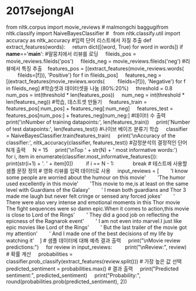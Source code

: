 # 2017sejongAI
from nltk.corpus import movie_reviews # malmongchi baggugifrom nltk.classify import NaiveBayesClassifier #   from nltk.classify.util import accuracy as nltk_accuracy #입력 단어 리스트에서 자질 추출 def extract_features(words):     return dict([(word, True) for word in words]) if __name__=='__main__': #말뭉치에서 리뷰를 로딩     fileids_pos = movie_reviews.fileids('pos')     fileids_neg = movie_reviews.fileids('neg') #리뷰에서 특징 추출    features_pos = [(extract_features(movie_reviews.words(         fileids=[f])), 'Positive') for f in fileids_pos]     features_neg = [(extract_features(movie_reviews.words(         fileids=[f])), 'Negative') for f in fileids_neg] #학습셋과 데이터셋을 나눔 (80%:20%)     threshold = 0.8     num_pos = int(threshold * len(features_pos))     num_neg = int(threshold * len(features_neg)) #학습, 데스트셋 만들기     features_train = features_pos[:num_pos] + features_neg[:num_neg]     features_test = features_pos[num_pos:] + features_neg[num_neg:] #데이터 수 출력     print('\nNumber of training datapoints:', len(features_train))     print('Number of test datapoints:', len(features_test)) #나이브 베이즈 분류기 학습     classifier = NaiveBayesClassifier.train(features_train)     print('\nAccuracy of the classifier:', nltk_accuracy(classifier, features_test)) #감정분석의 결정적인 단어 N개 출력     N = 15     print('\nTop ' + str(N) + ' most informative words:')     for i, item in enumerate(classifier.most_informative_features()):         print(str(i+1) + '. ' + item[0])         if i == N - 1:             break # 테스트에 사용할 샘플 문장 정의 # 영화 리뷰를 입력 데이터로 사용     input_reviews = [        'I know some people are worried about the humour on this movie'        'The humor used excellently in this movie'        'This movie to me,is at least on the same level with Guardians of the Galaxy'        ' I mean both guardians and Thor 3 made me laugh but never felt cringe or sensed any forced jokes'        ' There were also very intense and emotional moments in this Thor movie The fight sequences were so damn epic.When it comes to action,this movie is close to Lord of the Rings'        ' They did a good job on reflecting the epicness of the Ragnarok event'        ' I am not even into marvel.I just like epic movies like Lord of the Rings'        ' But the last trailer of the movie got my attention'        ' And I made one of the best decisions of my life by watching it'    ] # 샘플 데이터에 대해 예측 결과 출력     print("\nMovie review predictions:")     for review in input_reviews:         print("\nReview:", review) # 확률 계산     probabilities = classifier.prob_classify(extract_features(review.split())) # 가장 높은 값 선택     predicted_sentiment = probabilities.max() # 결과 출력     print("Predicted sentiment:", predicted_sentiment)     print("Probability:", round(probabilities.prob(predicted_sentiment), 2))
